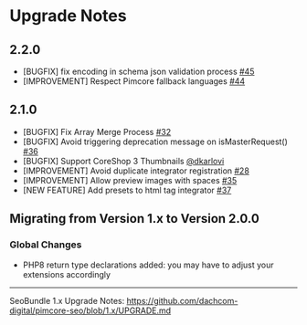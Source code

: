 # Upgrade Notes

## 2.2.0
- [BUGFIX] fix encoding in schema json validation process [#45](https://github.com/dachcom-digital/pimcore-seo/issues/45)
- [IMPROVEMENT] Respect Pimcore fallback languages [#44](https://github.com/dachcom-digital/pimcore-seo/issues/44)

## 2.1.0
- [BUGFIX] Fix Array Merge Process [#32](https://github.com/dachcom-digital/pimcore-seo/issues/32)
- [BUGFIX] Avoid triggering deprecation message on isMasterRequest() [#36](https://github.com/dachcom-digital/pimcore-seo/pull/36)
- [BUGFIX] Support CoreShop 3 Thumbnails [@dkarlovi](https://github.com/dachcom-digital/pimcore-seo/pull/30)
- [IMPROVEMENT] Avoid duplicate integrator registration [#28](https://github.com/dachcom-digital/pimcore-seo/issues/28)
- [IMPROVEMENT] Allow preview images with spaces [#35](https://github.com/dachcom-digital/pimcore-seo/issues/35)
- [NEW FEATURE]  Add presets to html tag integrator [#37](https://github.com/dachcom-digital/pimcore-seo/issues/37)

## Migrating from Version 1.x to Version 2.0.0

### Global Changes
- PHP8 return type declarations added: you may have to adjust your extensions accordingly

***

SeoBundle 1.x Upgrade Notes: https://github.com/dachcom-digital/pimcore-seo/blob/1.x/UPGRADE.md
